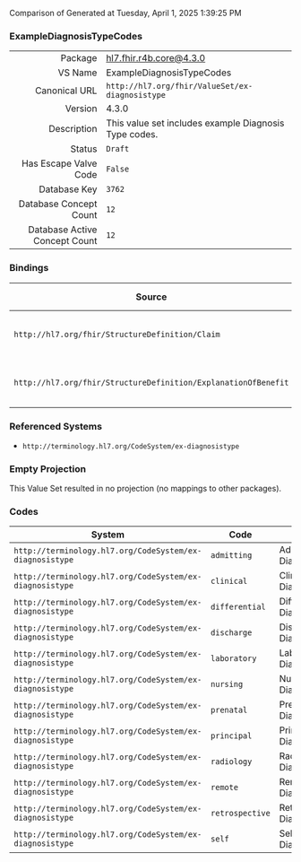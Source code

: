 Comparison of 
Generated at Tuesday, April 1, 2025 1:39:25 PM

### ExampleDiagnosisTypeCodes

|      |     |
| ---: | --- |
| Package | hl7.fhir.r4b.core@4.3.0 |
| VS Name | ExampleDiagnosisTypeCodes |
| Canonical URL | `http://hl7.org/fhir/ValueSet/ex-diagnosistype` |
| Version | 4.3.0 |
| Description | This value set includes example Diagnosis Type codes. |
| Status | `Draft` |
| Has Escape Valve Code | `False` |
| Database Key | `3762` |
| Database Concept Count | `12` |
| Database Active Concept Count | `12` |
### Bindings

| Source | Element | Binding | Strength | Element Short |
| ------ | ------- | ------- | -------- | ------------- |
| `http://hl7.org/fhir/StructureDefinition/Claim` | `Claim.diagnosis.type` | `http://hl7.org/fhir/ValueSet/ex-diagnosistype` | `Example` | Timing or nature of the diagnosis |
| `http://hl7.org/fhir/StructureDefinition/ExplanationOfBenefit` | `ExplanationOfBenefit.diagnosis.type` | `http://hl7.org/fhir/ValueSet/ex-diagnosistype` | `Example` | Timing or nature of the diagnosis |

### Referenced Systems

* `http://terminology.hl7.org/CodeSystem/ex-diagnosistype`
### Empty Projection

This Value Set resulted in no projection (no mappings to other packages).

### Codes

| System | Code | Display |
| ------ | ---- | ------- |
| `http://terminology.hl7.org/CodeSystem/ex-diagnosistype` | `admitting` | Admitting Diagnosis |
| `http://terminology.hl7.org/CodeSystem/ex-diagnosistype` | `clinical` | Clinical Diagnosis |
| `http://terminology.hl7.org/CodeSystem/ex-diagnosistype` | `differential` | Differential Diagnosis |
| `http://terminology.hl7.org/CodeSystem/ex-diagnosistype` | `discharge` | Discharge Diagnosis |
| `http://terminology.hl7.org/CodeSystem/ex-diagnosistype` | `laboratory` | Laboratory Diagnosis |
| `http://terminology.hl7.org/CodeSystem/ex-diagnosistype` | `nursing` | Nursing Diagnosis |
| `http://terminology.hl7.org/CodeSystem/ex-diagnosistype` | `prenatal` | Prenatal Diagnosis |
| `http://terminology.hl7.org/CodeSystem/ex-diagnosistype` | `principal` | Principal Diagnosis |
| `http://terminology.hl7.org/CodeSystem/ex-diagnosistype` | `radiology` | Radiology Diagnosis |
| `http://terminology.hl7.org/CodeSystem/ex-diagnosistype` | `remote` | Remote Diagnosis |
| `http://terminology.hl7.org/CodeSystem/ex-diagnosistype` | `retrospective` | Retrospective Diagnosis |
| `http://terminology.hl7.org/CodeSystem/ex-diagnosistype` | `self` | Self Diagnosis |
